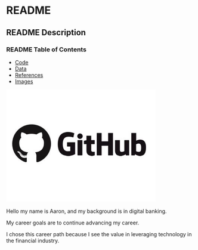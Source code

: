 # README

## README Description

### README Table of Contents

- [Code](code)
- [Data](data)
- [References](references)
- [Images](images)

![GitHub Logo](images/github-logo.jpg)

Hello my name is Aaron, and my background is in digital banking. 

My career goals are to continue advancing my career. 

I chose this career path because I see the value in leveraging technology in the financial industry.
